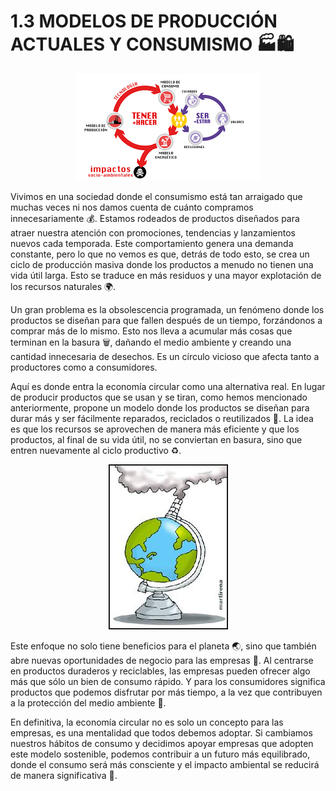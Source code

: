 # 1.3 MODELOS DE PRODUCCIÓN ACTUALES Y CONSUMISMO 🏭🛍️

<p align="center">
  <img src="/img/consumo.png" alt="![consumo](/img/consumo.png)" />
</p>  

Vivimos en una sociedad donde el consumismo está tan arraigado que muchas veces ni nos damos cuenta de cuánto compramos innecesariamente 💰. Estamos rodeados de productos diseñados para atraer nuestra atención con promociones, tendencias y lanzamientos nuevos cada temporada. Este comportamiento genera una demanda constante, pero lo que no vemos es que, detrás de todo esto, se crea un ciclo de producción masiva donde los productos a menudo no tienen una vida útil larga. Esto se traduce en más residuos y una mayor explotación de los recursos naturales 🌍.

Un gran problema es la obsolescencia programada, un fenómeno donde los productos se diseñan para que fallen después de un tiempo, forzándonos a comprar más de lo mismo. Esto nos lleva a acumular más cosas que terminan en la basura 🗑️, dañando el medio ambiente y creando una cantidad innecesaria de desechos. Es un círculo vicioso que afecta tanto a productores como a consumidores.

Aquí es donde entra la economía circular como una alternativa real. En lugar de producir productos que se usan y se tiran, como hemos mencionado anteriormente, propone un modelo donde los productos se diseñan para durar más y ser fácilmente reparados, reciclados o reutilizados 🔄. La idea es que los recursos se aprovechen de manera más eficiente y que los productos, al final de su vida útil, no se conviertan en basura, sino que entren nuevamente al ciclo productivo ♻️.

<p align="center">
  <img src="/img/consumismo.jpeg" alt="![consumismo](/img/consumismo.jpeg)" />
</p>  

Este enfoque no solo tiene beneficios para el planeta 🌏, sino que también abre nuevas oportunidades de negocio para las empresas 🌟. Al centrarse en productos duraderos y reciclables, las empresas pueden ofrecer algo más que sólo un bien de consumo rápido. Y para los consumidores significa productos que podemos disfrutar por más tiempo, a la vez que contribuyen a la protección del medio ambiente 🌱.

En definitiva, la economía circular no es solo un concepto para las empresas, es una mentalidad que todos debemos adoptar. Si cambiamos nuestros hábitos de consumo y decidimos apoyar empresas que adopten este modelo sostenible, podemos contribuir a un futuro más equilibrado, donde el consumo será más consciente y el impacto ambiental se reducirá de manera significativa 🌟.
